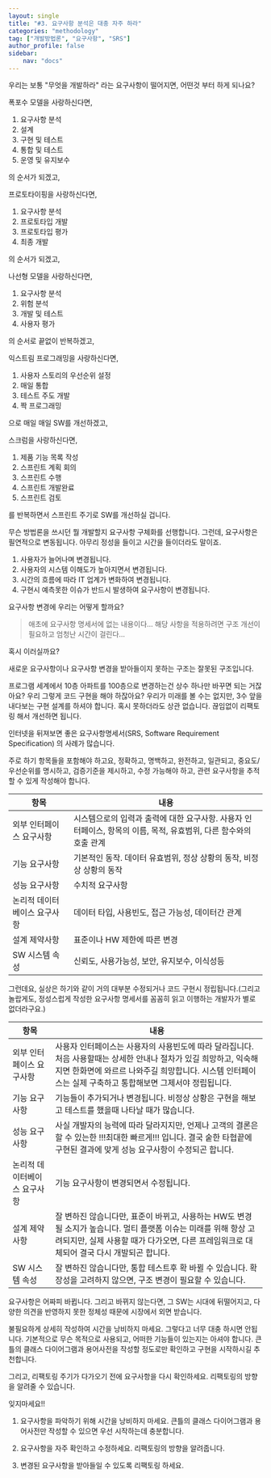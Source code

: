 ```yaml
---
layout: single
title: "#3. 요구사항 분석은 대충 자주 하라"
categories: "methodology"
tag: ["개발방법론", "요구사항", "SRS"]
author_profile: false
sidebar: 
    nav: "docs"
---
```


우리는 보통 "무엇을 개발하라" 라는 요구사항이 떨어지면, 어떤것 부터 하게 되나요?

폭포수 모델을 사랑하신다면,

1. 요구사항 분석
2. 설계
3. 구현 및 테스트
4. 통합 및 테스트
5. 운영 및 유지보수

의 순서가 되겠고,

프로토타이핑을 사랑하신다면,

1. 요구사항 분석
2. 프로토타입 개발
3. 프로토타입 평가
4. 최종 개발

의 순서가 되겠고,

나선형 모델을 사랑하신다면,

1. 요구사항 분석
2. 위험 분석
3. 개발 및 테스트
4. 사용자 평가

의 순서로 끝없이 반복하겠고,

익스트림 프로그래밍을 사랑하신다면,

1. 사용자 스토리의 우선순위 설정
2. 매일 통합
3. 테스트 주도 개발
4. 짝 프로그래밍

으로 매일 매일 SW를 개선하겠고,

스크럼을 사랑하신다면,

1. 제품 기능 목록 작성
2. 스프린트 계획 회의
3. 스프린트 수행
4. 스프린트 개발완료
5. 스프린트 검토

를 반복하면서 스프린트 주기로 SW를 개선하실 겁니다.

무슨 방법론을 쓰시던 뭘 개발할지 요구사항 구체화를 선행합니다. 그런데, 요구사항은 필연적으로 변동됩니다. 아무리 정성을 들이고 시간을 들이더라도 말이죠.

1. 사용자가 늘어나며 변경됩니다.
2. 사용자의 시스템 이해도가 높아지면서 변경됩니다.
3. 시간의 흐름에 따라 IT 업계가 변화하여 변경됩니다.
4. 구현시 예측못한 이슈가 반드시 발생하여 요구사항이 변경됩니다.

요구사항 변경에 우리는 어떻게 할까요?

> 애초에 요구사항 명세서에 없는 내용이다... 
> 해당 사항을 적용하려면 구조 개선이 필요하고 엄청난 시간이 걸린다... 

혹시 이러실까요?

새로운 요구사항이나 요구사항 변경을 받아들이지 못하는 구조는 잘못된 구조입니다.

프로그램 세계에서 10층 아파트를 100층으로 변경하는건 상수 하나만 바꾸면 되는 거잖아요? 우리 그렇게 코드 구현을 해야 하잖아요? 우리가 미래를 볼 수는 없지만, 3수 앞을 내다보는 구현 설계를 하셔야 합니다. 혹시 못하더라도 상관 없습니다. 끊임없이 리팩토링 해서 개선하면 됩니다.

인터넷을 뒤져보면 좋은 요구사항명세서(SRS, Software Requirement Specification) 의 사례가 많습니다.

주로 하기 항목들을 포함해야 하고요, 정확하고, 명백하고, 완전하고, 일관되고, 중요도/우선순위를 명시하고, 검증기준을 제시하고, 수정 가능해야 하고, 관련 요구사항을 추적할 수 있게 작성해야 합니다.

|항목|내용|
|--|--|
|외부 인터페이스 요구사항|시스템으로의 입력과 출력에 대한 요구사항. 사용자 인터페이스, 항목의 이름, 목적, 유효범위, 다른 함수와의 호출 관계|
|기능 요구사항|기본적인 동작. 데이터 유효범위, 정상 상황의 동작, 비정상 상황의 동작|
|성능 요구사항|수치적 요구사항|
|논리적 데이터베이스 요구사항|데이터 타입, 사용빈도, 접근 가능성, 데이터간 관계|
|설계 제약사항|표준이나 HW 제한에 따른 변경|
|SW 시스템 속성|신뢰도, 사용가능성, 보안, 유지보수, 이식성등|

그런데요, 실상은 하기와 같이 거의 대부분 수정되거나 코드 구현시 정립됩니다.(그리고 놀랍게도, 정성스럽게 작성한 요구사항 명세서를 꼼꼼히 읽고 이행하는 개발자가 별로 없더라구요.)

|항목|내용|
|--|--|
|외부 인터페이스 요구사항|사용자 인터페이스는 사용자의 사용빈도에 따라 달라집니다. 처음 사용할때는 상세한 안내나 절차가 있길 희망하고, 익숙해 지면 한화면에 와르르 나와주길 희망합니다. 시스템 인터페이스는 실제 구축하고 통합해보면 그제서야 정립됩니다.|
|기능 요구사항|기능들이 추가되거나 변경됩니다. 비정상 상황은 구현을 해보고 테스트를 했을때 나타날 때가 많습니다.|
|성능 요구사항|사실 개발자의 능력에 따라 달라지지만, 언제나 고객의 결론은 할 수 있는한 !!!최대한 빠르게!!! 입니다. 결국 숱한 타협끝에 구현된 결과에 맞게 성능 요구사항이 수정되곤 합니다.|
|논리적 데이터베이스 요구사항|기능 요구사항이 변경되면서 수정됩니다.|
|설계 제약사항|잘 변하진 않습니다만, 표준이 바뀌고, 사용하는 HW도 변경될 소지가 높습니다. 멀티 플랫폼 이슈는 미래를 위해 항상 고려되지만, 실제 사용할 때가 다가오면, 다른 프레임워크로 대체되어 결국 다시 개발되곤 합니다.|
|SW 시스템 속성|잘 변하진 않습니다만, 통합 테스트후 확 바뀔 수 있습니다. 확장성을 고려하지 않으면, 구조 변경이 필요할 수 있습니다.|

요구사항은 어짜피 바뀝니다. 그리고 바뀌지 않는다면, 그 SW는 시대에 뒤떨어지고, 다양한 의견을 반영하지 못한 정체성 때문에 시장에서 외면 받습니다.

불필요하게 상세히 작성하여 시간을 낭비하지 마세요. 그렇다고 너무 대충 하시면 안됩니다. 기본적으로 무슨 목적으로 사용되고, 어떠한 기능들이 있는지는 아셔야 합니다. 큰틀의 클래스 다이어그램과 용어사전을 작성할 정도로만 확인하고 구현을 시작하시길 추천합니다.

그리고, 리팩토링 주기가 다가오기 전에 요구사항을 다시 확인하세요. 리팩토링의 방향을 알려줄 수 있습니다.

잊지마세요!!

 1. 요구사항을 파악하기 위해 시간을 낭비하지 마세요. 큰틀의 클래스 다이어그램과 용어사전만 작성할 수 있으면 우선 시작하는데 충분합니다.

 2. 요구사항을 자주 확인하고 수정하세요. 리팩토링의 방향을 알려줍니다.

 3. 변경된 요구사항을 받아들일 수 있도록 리팩토링 하세요.
 

